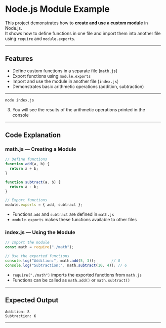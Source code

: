 
# Node.js Module Example

This project demonstrates how to **create and use a custom module** in Node.js.  
It shows how to define functions in one file and import them into another file using `require` and `module.exports`.

---

## Features

- Define custom functions in a separate file (`math.js`)  
- Export functions using `module.exports`  
- Import and use the module in another file (`index.js`)  
- Demonstrates basic arithmetic operations (addition, subtraction)

---

```bash
node index.js
````

3. You will see the results of the arithmetic operations printed in the console

---

## Code Explanation

### math.js — Creating a Module

```js
// Define functions
function add(a, b) {
  return a + b;
}

function subtract(a, b) {
  return a - b;
}

// Export functions
module.exports = { add, subtract };
```

* Functions `add` and `subtract` are defined in `math.js`
* `module.exports` makes these functions available to other files

### index.js — Using the Module

```js
// Import the module
const math = require("./math");

// Use the exported functions
console.log("Addition:", math.add(5, 3));       // 8
console.log("Subtraction:", math.subtract(10, 4)); // 6
```

* `require("./math")` imports the exported functions from `math.js`
* Functions can be called as `math.add()` or `math.subtract()`

---

## Expected Output

```
Addition: 8
Subtraction: 6
```

---


